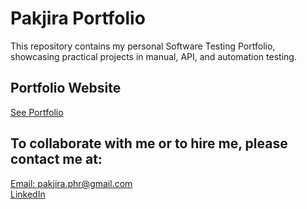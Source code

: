# Pakjira Portfolio
This repository contains my personal Software Testing Portfolio, showcasing practical projects in manual, API, and automation testing.

## Portfolio Website
[See Portfolio](https://pakjira-p.github.io/portfolio/)



## To collaborate with me or to hire me, please contact me at:
[Email: pakjira.phr@gmail.com](mailto:pakjira.phr@gmail.com)  
[LinkedIn](https://www.linkedin.com/in/pakjira/)

